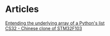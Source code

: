 # Articles

[Entending the underlying array of a Python's list](/extend-lists-array)  
[CS32 - Chinese clone of STM32F103](https://mironovdm.github.io/cs32)
